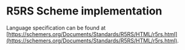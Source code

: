# R5RS Scheme implementation

Language specification can be found at [https://schemers.org/Documents/Standards/R5RS/HTML/r5rs.html](https://schemers.org/Documents/Standards/R5RS/HTML/r5rs.html).
